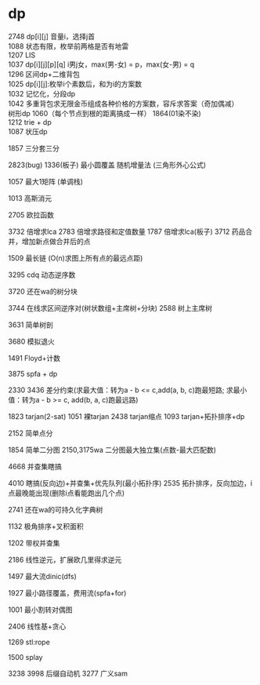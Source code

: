 # dp

2748 dp[i][j] 音量i，选择j首  
1088 状态有限，枚举前两格是否有地雷  
1207 LIS  
1037 dp[i][j][p][q] i男j女，max(男-女) = p，max(女-男) = q  
1296 区间dp+二维背包  
1025 dp[i][j]:枚举i个素数后，和为i的方案数  
1032 记忆化，分段dp  
1042 多重背包求无限金币组成各种价格的方案数，容斥求答案（奇加偶减）  
树形dp 1060（每个节点到根的距离搞成一样） 1864(01染不染)  
1212 trie + dp  
1087 状压dp  

1857 三分套三分

2823(bug) 1336(板子) 最小圆覆盖 随机增量法 (三角形外心公式)

1057 最大1矩阵 (单调栈)

1013 高斯消元

2705 欧拉函数

3732 倍增求lca 2783 倍增求路径和定值数量 1787 倍增求lca(板子) 3712 药品合并，增加新点做合并后的点

1509 最长链 (O(n)求图上所有点的最远点距)

3295 cdq 动态逆序数

3720 还在wa的树分块

3744 在线求区间逆序对(树状数组+主席树+分块) 2588 树上主席树

3631 简单树剖

3680 模拟退火

1491 Floyd+计数

3875 spfa + dp

2330 3436 差分约束(求最大值：转为a - b <= c,add(a, b, c)跑最短路; 求最小值：转为a - b >= c, add(b, a, c)跑最远路)

1823 tarjan(2-sat) 1051 裸tarjan 2438 tarjan缩点 1093 tarjan+拓扑排序+dp

2152 简单点分

1854 简单二分图 2150,3175wa 二分图最大独立集(点数-最大匹配数)

4668 并查集瞎搞

4010 瞎搞(反向边)+并查集+优先队列(最小拓扑序) 2535 拓扑排序，反向加边，i点最晚能出现(删除i点看能跑出几个点)

2741 还在wa的可持久化字典树

1132 极角排序+叉积面积

1202 带权并查集

2186 线性逆元，扩展欧几里得求逆元

1497 最大流dinic(dfs)

1927 最小路径覆盖，费用流(spfa+for)

1001 最小割转对偶图

2406 线性基+贪心

1269 stl:rope

1500 splay

3238 3998 后缀自动机 3277 广义sam
